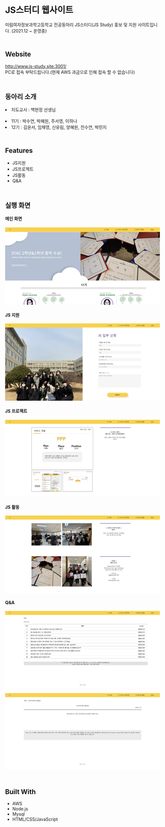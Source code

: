 # JS스터디 웹사이트
미림여자정보과학고등학교 전공동아리 JS스터디(JS Study) 홍보 및 지원 사이트입니다.
(2021.12 ~ 운영중)

<br>Website
--------------------
http://www.js-study.site:3001/ <br>
PC로 접속 부탁드립니다.(현재 AWS 과금으로 인해 접속 할 수 없습니다)

<br>동아리 소개
--------------------
<li>지도교사 : 백현정 선생님</li><br>
<li>11기 : 박수연, 박혜원, 주서영, 이하나</li>
<li>12기 : 김윤서, 임채영, 신유림, 양혜원, 전수연, 박민지</li>


<br>Features
--------------------
<ul>
  <li>JS지원</li>
  <li>JS프로젝트</li>
  <li>JS활동</li>
  <li>Q&A</li>
</ul>

<br>실행 화면
--------------------
#### 메인 화면
![png_Home](./img/Home.png)

#### JS 지원
![png_Apply](./img/Apply.png)

#### JS 프로젝트
![png_Project](./img/Project.png)

#### JS 활동
![png_Activity](./img/Activity.png)

#### Q&A
![png_QnA1](./img/QnA1.png)

![png_QnA2](./img/QnA2.png)

<br>Built With
--------------------
<ul>
  <li>AWS</li>
  <li>Node.js</li>
  <li>Mysql</li>
  <li>HTML/CSS/JavaScript</li>
</ul>
